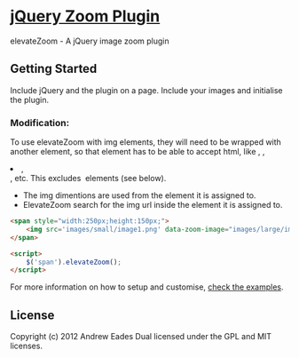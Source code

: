[jQuery Zoom Plugin](http://www.elevateweb.co.uk/image-zoom/)
================================

elevateZoom - A jQuery image zoom plugin


## Getting Started

Include jQuery and the plugin on a page. Include your images and initialise the plugin.

### Modification: 
To use elevateZoom with img elements, they will need to be wrapped with another element, so that element has to be able to accept html, like <a>, <span>, <li>, <div>, etc. This excludes <img> elements (see below).
* The img dimentions are used from the element it is assigned to.
* ElevateZoom search for the img url inside the element it is assigned to.


```html
<span style="width:250px;height:150px;">
	<img src='images/small/image1.png' data-zoom-image="images/large/image1.jpg"/>
</span>

<script>
    $('span').elevateZoom();
</script>
```

For more information on how to setup and customise, [check the examples](http://www.elevateweb.co.uk/image-zoom/examples).

## License
Copyright (c) 2012 Andrew Eades
Dual licensed under the GPL and MIT licenses.
